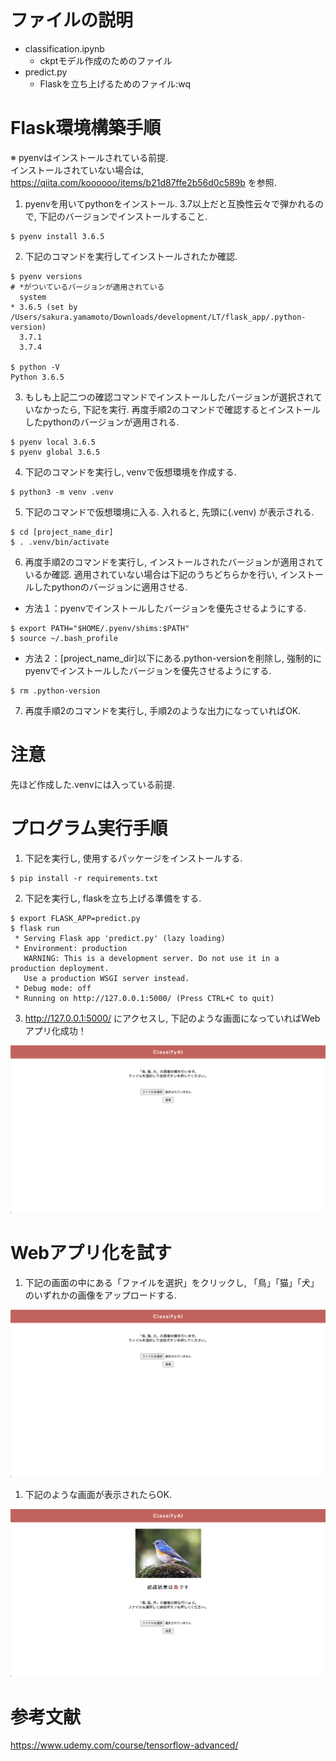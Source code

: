 # ファイルの説明
- classification.ipynb
  - ckptモデル作成のためのファイル
- predict.py
  - Flaskを立ち上げるためのファイル:wq

# Flask環境構築手順
※ pyenvはインストールされている前提.  
インストールされていない場合は, https://qiita.com/koooooo/items/b21d87ffe2b56d0c589b を参照.  

1. pyenvを用いてpythonをインストール. 3.7以上だと互換性云々で弾かれるので, 下記のバージョンでインストールすること.
```
$ pyenv install 3.6.5
```

2. 下記のコマンドを実行してインストールされたか確認.
```
$ pyenv versions
# *がついているバージョンが適用されている
  system
* 3.6.5 (set by /Users/sakura.yamamoto/Downloads/development/LT/flask_app/.python-version)
  3.7.1
  3.7.4

$ python -V
Python 3.6.5
```

3. もしも上記二つの確認コマンドでインストールしたバージョンが選択されていなかったら, 下記を実行. 再度手順2のコマンドで確認するとインストールしたpythonのバージョンが適用される.
```
$ pyenv local 3.6.5
$ pyenv global 3.6.5
```

4. 下記のコマンドを実行し, venvで仮想環境を作成する. 
```
$ python3 -m venv .venv
```

5. 下記のコマンドで仮想環境に入る. 入れると, 先頭に(.venv) が表示される. 
```
$ cd [project_name_dir]
$ . .venv/bin/activate
```

6. 再度手順2のコマンドを実行し, インストールされたバージョンが適用されているか確認. 適用されていない場合は下記のうちどちらかを行い, インストールしたpythonのバージョンに適用させる. 

- 方法１：pyenvでインストールしたバージョンを優先させるようにする.
```
$ export PATH="$HOME/.pyenv/shims:$PATH"
$ source ~/.bash_profile
```

- 方法２：[project_name_dir]以下にある.python-versionを削除し, 強制的にpyenvでインストールしたバージョンを優先させるようにする.
```
$ rm .python-version
```

7. 再度手順2のコマンドを実行し, 手順2のような出力になっていればOK.

# 注意
先ほど作成した.venvには入っている前提. 

# プログラム実行手順
1. 下記を実行し, 使用するパッケージをインストールする. 
```
$ pip install -r requirements.txt
```

2. 下記を実行し, flaskを立ち上げる準備をする. 
```
$ export FLASK_APP=predict.py
$ flask run
 * Serving Flask app 'predict.py' (lazy loading)
 * Environment: production
   WARNING: This is a development server. Do not use it in a production deployment.
   Use a production WSGI server instead.
 * Debug mode: off
 * Running on http://127.0.0.1:5000/ (Press CTRL+C to quit)
```

3. http://127.0.0.1:5000/ にアクセスし, 下記のような画面になっていればWebアプリ化成功！
<img src='./src/access_img.png'>


# Webアプリ化を試す
1. 下記の画面の中にある「ファイルを選択」をクリックし, 「鳥」「猫」「犬」のいずれかの画像をアップロードする. 
<img src='./src/access_img.png'> 

1. 下記のような画面が表示されたらOK. 
<img src='./src/test_result.png'>


# 参考文献
https://www.udemy.com/course/tensorflow-advanced/
